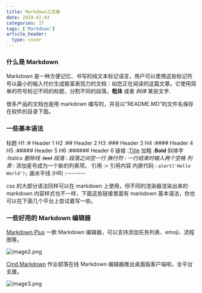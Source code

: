```yaml
---
title: Markdown工具集
date: 2019-02-03
categories: IT
tags: ['Markdown']
article_header:
  type: cover
---
```


### 什么是 Markdown

Markdown 是一种方便记忆、书写的纯文本标记语言，用户可以使用这些标记符号以最小的输入代价生成极富表现力的文档：如您正在阅读的这篇文章。它使用简单的符号标记不同的标题，分割不同的段落，**粗体** 或者 _斜体_ 某些文字.

很多产品的文档也是用 markdown 编写的，并且以“README.MD”的文件名保存在软件的目录下面。

<!--more-->

### 一些基本语法

标题
H1 :# Header 1
H2 :## Header 2
H3 :### Header 3
H4 :#### Header 4
H5 :##### Header 5
H6 :###### Header 6
链接 :[Title](URL)
加粗 :**Bold**
斜体字 :_Italics_
_删除线 :~~text~~
段落 : 段落之间空一行
换行符 : 一行结束时输入两个空格
列表 :_ 添加星号成为一个新的列表项。
引用 :> 引用内容
内嵌代码 : `alert('Hello World');`
画水平线 (HR) :--------

css 的大部分语法同样可以在 markdown 上使用，但不同的渲染器渲染出来的 markdown 内容样式也不一样，下面这些链接里面有 markdown 基本语法，你也可以在下面几个平台上尝试着写一些。

### 一些好用的 Markdown 编辑器

[Markdown Plus](http://mdp.tylingsoft.com/) 一款 Markdown 编辑器，可以支持添加任务列表、emoji、流程图等。

![image2.png](/images/posts/markdown/image2.png)

[Cmd Markdown](https://www.zybuluo.com/cmd/?utm_source=mindstore.io) 作业部落在线 Markdown 编辑器推出桌面版客户端啦，全平台支援。

![image3.png](/images/posts/markdown/image3.png)
